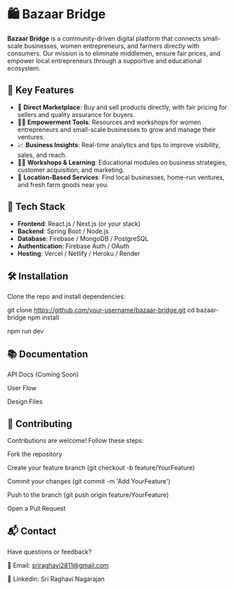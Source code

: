 # 🛍️ Bazaar Bridge

**Bazaar Bridge** is a community-driven digital platform that connects small-scale businesses, women entrepreneurs, and farmers directly with consumers. Our mission is to eliminate middlemen, ensure fair prices, and empower local entrepreneurs through a supportive and educational ecosystem.

## 🌟 Key Features

- 🛒 **Direct Marketplace**: Buy and sell products directly, with fair pricing for sellers and quality assurance for buyers.
- 👩‍🌾 **Empowerment Tools**: Resources and workshops for women entrepreneurs and small-scale businesses to grow and manage their ventures.
- 📈 **Business Insights**: Real-time analytics and tips to improve visibility, sales, and reach.
- 🧑‍🏫 **Workshops & Learning**: Educational modules on business strategies, customer acquisition, and marketing.
- 📍 **Location-Based Services**: Find local businesses, home-run ventures, and fresh farm goods near you.

## 🚀 Tech Stack

- **Frontend**: React.js / Next.js (or your stack)
- **Backend**: Spring Boot / Node.js
- **Database**: Firebase / MongoDB / PostgreSQL
- **Authentication**: Firebase Auth / OAuth
- **Hosting**: Vercel / Netlify / Heroku / Render

## 🛠️ Installation

Clone the repo and install dependencies:


git clone https://github.com/your-username/bazaar-bridge.git
cd bazaar-bridge
npm install
 



npm run dev

## 📚 Documentation
API Docs (Coming Soon)

User Flow

Design Files

## 🤝 Contributing
Contributions are welcome! Follow these steps:

Fork the repository

Create your feature branch (git checkout -b feature/YourFeature)

Commit your changes (git commit -m 'Add YourFeature')

Push to the branch (git push origin feature/YourFeature)

Open a Pull Request

## 📬 Contact
Have questions or feedback?

📧 Email: sriraghavi2811@gmail.com

💼 LinkedIn: Sri Raghavi Nagarajan
